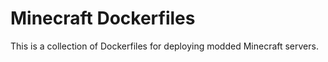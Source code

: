 Minecraft Dockerfiles
=====================

This is a collection of Dockerfiles for deploying modded Minecraft
servers.
